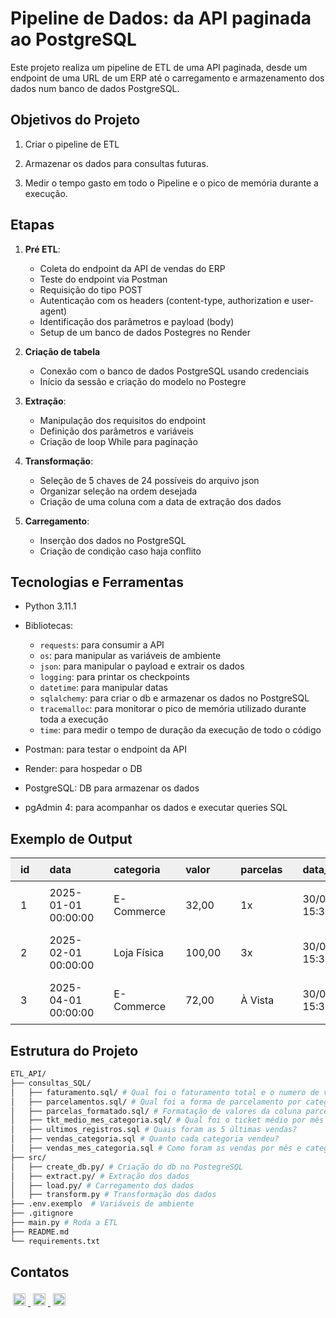 # Pipeline de Dados: da API paginada ao PostgreSQL

Este projeto realiza um pipeline de ETL de uma API paginada, desde um endpoint de uma URL de um ERP até o carregamento e armazenamento dos dados num banco de dados PostgreSQL.

## Objetivos do Projeto

1. Criar o pipeline de ETL

2. Armazenar os dados para consultas futuras. 

3. Medir o tempo gasto em todo o Pipeline e o pico de memória durante a execução.

## Etapas

1. **Pré ETL**:

    - Coleta do endpoint da API de vendas do ERP
    - Teste do endpoint via Postman
    - Requisição do tipo POST
    - Autenticação com os headers (content-type, authorization e user-agent)
    - Identificação dos parâmetros e payload (body)
    - Setup de um banco de dados Postegres no Render

2. **Criação de tabela**

    - Conexão com o banco de dados PostgreSQL usando credenciais
    - Início da sessão e criação do modelo no Postegre

3. **Extração**:

    - Manipulação dos requisitos do endpoint
    - Definição dos parâmetros e variáveis 
    - Criação de loop While para paginação

4. **Transformação**:

    - Seleção de 5 chaves de 24 possíveis do arquivo json
    - Organizar seleção na ordem desejada
    - Criação de uma coluna com a data de extração dos dados

5. **Carregamento**:

    - Inserção dos dados no PostgreSQL
    - Criação de condição caso haja conflito

## **Tecnologias e Ferramentas**

- Python 3.11.1
- Bibliotecas:
    - `requests`: para consumir a API
    - `os`: para manipular as variáveis de ambiente
    - `json`: para manipular o payload e extrair os dados
    - `logging`: para printar os checkpoints
    - `datetime`: para manipular datas
    - `sqlalchemy`: para criar o db e armazenar os dados no PostgreSQL
    - `tracemalloc`: para monitorar o pico de memória utilizado durante toda a execução
    - `time`: para medir o tempo de duração da execução de todo o código

- Postman: para testar o endpoint da API
- Render: para hospedar o DB
- PostgreSQL: DB para armazenar os dados
- pgAdmin 4: para acompanhar os dados e executar queries SQL

## Exemplo de Output

<table align="center">
  <thead>
    <tr>
      <th align="left" style="padding:8px 16px;background:#f0f0f0;">id</th>
      <th align="left" style="padding:8px 16px;background:#f0f0f0;">data</th>
      <th align="left" style="padding:8px 16px;background:#f0f0f0;">categoria</th>
      <th align="left" style="padding:8px 16px;background:#f0f0f0;">valor</th>
      <th align="left" style="padding:8px 16px;background:#f0f0f0;">parcelas</th>
      <th align="left" style="padding:8px 16px;background:#f0f0f0;">data_extracao</th>
    </tr>
  </thead>
<tbody>
    <tr>
      <td style="padding:8px 16px;">1</td>
      <td style="padding:8px 16px;">2025-01-01 00:00:00</td>
      <td style="padding:8px 16px;">E-Commerce</td>
      <td style="padding:8px 16px;">32,00</td>
      <td style="padding:8px 16px;">1x</td>
      <td style="padding:8px 16px;">30/05/2025 15:37:50.288426</td>
    </tr>
    <tr>
      <td style="padding:8px 16px;">2</td>
      <td style="padding:8px 16px;">2025-02-01 00:00:00</td>
      <td style="padding:8px 16px;">Loja Física</td>
      <td style="padding:8px 16px;">100,00</td>
      <td style="padding:8px 16px;">3x</td>
      <td style="padding:8px 16px;">30/05/2025 15:37:50.288426</td>
    </tr>
    <tr>
      <td style="padding:8px 16px;">3</td>
      <td style="padding:8px 16px;">2025-04-01 00:00:00</td>
      <td style="padding:8px 16px;">E-Commerce</td>
      <td style="padding:8px 16px;">72,00</td>
      <td style="padding:8px 16px;">À Vista</td>
      <td style="padding:8px 16px;">30/05/2025 15:37:50.288426</td>
    </tr>
      </tbody>
</table>



## Estrutura do Projeto

```bash
ETL_API/
├── consultas_SQL/
│   ├── faturamento.sql/ # Qual foi o faturamento total e o numero de vendas da loja no período?
│   ├── parcelamentos.sql/ # Qual foi a forma de parcelamento por categoria no período?
│   ├── parcelas_formatado.sql/ # Formatação de valores da coluna parcelas
│   ├── tkt_medio_mes_categoria.sql/ # Qual foi o ticket médio por mês e categoria?
│   ├── ultimos_registros.sql # Quais foram as 5 últimas vendas?
│   ├── vendas_categoria.sql # Quanto cada categoria vendeu?
│   ├── vendas_mes_categoria.sql # Como foram as vendas por mês e categoria?
├── src/
│   ├── create_db.py/ # Criação do db no PostegreSQL
│   ├── extract.py/ # Extração dos dados
│   ├── load.py/ # Carregamento dos dados
│   ├── transform.py # Transformação dos dados
├── .env.exemplo  # Variáveis de ambiente
├── .gitignore
├── main.py # Roda a ETL
├── README.md 
└── requirements.txt
```

## Contatos

<p>
<!-- LinkedIn -->
    <a href="https://www.linkedin.com/in/irven-xavier/" target="_blank">
      <img
        src="https://img.shields.io/badge/🔗-LinkedIn-0077B5?style=flat-square&logo=linkedin"
        alt="LinkedIn"
        style="margin:4px; height:20px;"
      />
    </a>
<!-- Whatsapp -->
    <a href="https://wa.me/5531991156079/" target="_blank">
      <img
        src="https://img.shields.io/badge/📱-WhatsApp-25D366?style=flat-square&logo=whatsapp"
        alt="WhatsApp"
        style="margin:4px; height:20px;"
      />
    </a>
<!-- Gmail -->
    <a href="mailto:irven.xavier@gmail.com" target="_blank">
      <img
       src="https://img.shields.io/badge/✉️-Email-D14836?style=flat-square&logo=gmail&logoColor=white"
       alt="WhatsApp"
       style="margin:4px; height:20px;"
      />
    </a>
</p>